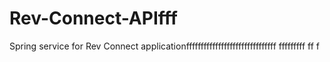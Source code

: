 # Rev-Connect-APIfff
Spring service for Rev Connect applicationfffffffffffffffffffffffffffffff
fffffffff
ff
f
